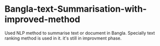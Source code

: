 # Bangla-text-Summarisation-with-improved-method
Used NLP method to summarise text or document in Bangla. Specially text ranking method is used in it. it's still in improvment phase.
